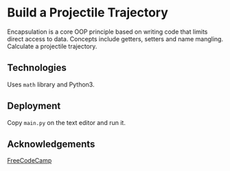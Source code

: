 # Build a Projectile Trajectory

Encapsulation is a core OOP principle based on writing code that limits direct access to data.  Concepts include getters, setters and name mangling.  Calculate a projectile trajectory.

## Technologies

Uses `math` library and Python3.

## Deployment

Copy `main.py` on the text editor and run it.

## Acknowledgements

[FreeCodeCamp](https://www.freecodecamp.org)
